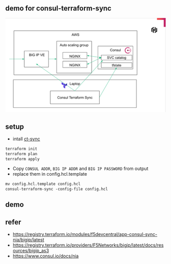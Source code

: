 ## demo for consul-terraform-sync

<kbd>
  <img src="https://github.com/tkaburagi/consul-terraform-sync-demo/blob/main/pic.png?raw=true">
</kbd>

## setup

* intall [ct-sync](https://releases.hashicorp.com/consul-terraform-sync/)

```shell script
terraform init
terraform plan
terraform apply
```

* Copy `CONSUL ADDR`, `BIG IP ADDR` and `BIG IP PASSWORD` from output
* replace them in config.hcl.template

```shell script
mv config.hcl.template config.hcl
consul-terraform-sync -config-file config.hcl
```

## demo

## refer

* https://registry.terraform.io/modules/f5devcentral/app-consul-sync-nia/bigip/latest
* https://registry.terraform.io/providers/F5Networks/bigip/latest/docs/resources/bigip_as3
* https://www.consul.io/docs/nia
